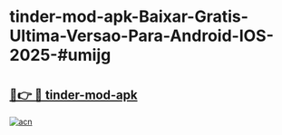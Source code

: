 # tinder-mod-apk-Baixar-Gratis-Ultima-Versao-Para-Android-IOS-2025-#umijg

# <h2><a href="https://ainizakaria.my?title=tinder-mod-apk&ref=24M">🔗👉 🔴 tinder-mod-apk</a></h2>

[![acn](https://github.com/user-attachments/assets/0f9c940e-d8b0-45ae-aac7-cd30a18b3e1c)](https://ainizakaria.my?title=tinder-mod-apk&ref=24M)

